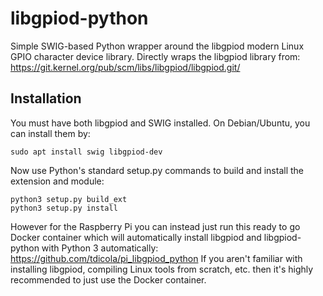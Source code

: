 # libgpiod-python

Simple SWIG-based Python wrapper around the libgpiod modern Linux GPIO character device library.  Directly wraps the libgpiod library from: https://git.kernel.org/pub/scm/libs/libgpiod/libgpiod.git/

## Installation

You must have both libgpiod and SWIG installed. On Debian/Ubuntu, you can install them by:

    sudo apt install swig libgpiod-dev

Now use Python's standard setup.py commands to build and install the extension
and module:

    python3 setup.py build_ext
    python3 setup.py install

However for the Raspberry Pi you can instead just run this ready to go Docker
container which will automatically install libgpiod and libgpiod-python with
Python 3 automatically: https://github.com/tdicola/pi_libgpiod_python  If you
aren't familiar with installing libgpiod, compiling Linux tools from scratch,
etc. then it's highly recommended to just use the Docker container.

